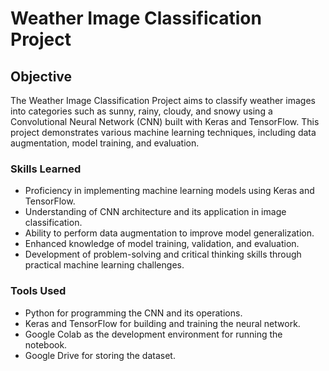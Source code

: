 # Weather Image Classification Project

## Objective

The Weather Image Classification Project aims to classify weather images into categories such as sunny, rainy, cloudy, and snowy using a Convolutional Neural Network (CNN) built with Keras and TensorFlow. This project demonstrates various machine learning techniques, including data augmentation, model training, and evaluation.

### Skills Learned

- Proficiency in implementing machine learning models using Keras and TensorFlow.
- Understanding of CNN architecture and its application in image classification.
- Ability to perform data augmentation to improve model generalization.
- Enhanced knowledge of model training, validation, and evaluation.
- Development of problem-solving and critical thinking skills through practical machine learning challenges.

### Tools Used

- Python for programming the CNN and its operations.
- Keras and TensorFlow for building and training the neural network.
- Google Colab as the development environment for running the notebook.
- Google Drive for storing the dataset.
